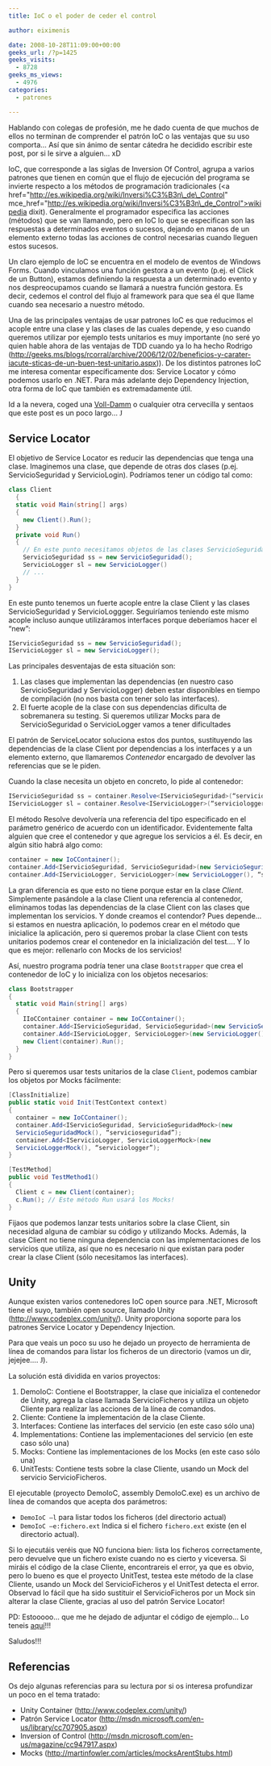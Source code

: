 ```yaml
---
title: IoC o el poder de ceder el control

author: eiximenis

date: 2008-10-28T11:09:00+00:00
geeks_url: /?p=1425
geeks_visits:
  - 8728
geeks_ms_views:
  - 4976
categories:
  - patrones

---
```

Hablando con colegas de profesión, me he dado cuenta de que muchos de ellos no terminan de comprender el patrón IoC o las ventajas que su uso comporta… Así que sin ánimo de sentar cátedra he decidido escribir este post, por si le sirve a alguien…  xD

<!--more-->

IoC, que corresponde a las siglas de Inversion Of Control, agrupa a varios patrones que tienen en común que el flujo de ejecución del programa se invierte respecto a los métodos de programación tradicionales (<a href="http://es.wikipedia.org/wiki/Inversi%C3%B3n\_de\_Control" mce\_href="http://es.wikipedia.org/wiki/Inversi%C3%B3n\_de_Control">wikipedia dixit</a>). Generalmente el programador especifica las acciones (métodos) que se van llamando, pero en IoC lo que se especifican son las respuestas a determinados eventos o sucesos, dejando en manos de un elemento externo todas las acciones de control necesarias cuando lleguen estos sucesos. 

Un claro ejemplo de IoC se encuentra en el modelo de eventos de Windows Forms. Cuando vinculamos una función gestora a un evento (p.ej. el Click de un Button), estamos definiendo la respuesta a un determinado evento y nos despreocupamos cuando se llamará a nuestra función gestora. Es decir, cedemos el control del flujo al framework para que sea él que llame cuando sea necesario a nuestro método. 

Una de las principales ventajas de usar patrones IoC es que reducimos el acople entre una clase y las clases de las cuales depende, y eso cuando queremos utilizar por ejemplo tests unitarios es muy importante (no seré yo quien hable ahora de las ventajas de TDD cuando ya lo ha hecho Rodrigo (<a href="/blogs/rcorral/archive/2006/12/02/beneficios-y-carater-iacute-sticas-de-un-buen-test-unitario.aspx" mce_href="/blogs/rcorral/archive/2006/12/02/beneficios-y-carater-iacute-sticas-de-un-buen-test-unitario.aspx">http://geeks.ms/blogs/rcorral/archive/2006/12/02/beneficios-y-carater-iacute-sticas-de-un-buen-test-unitario.aspx</a>)). De los distintos patrones IoC me interesa comentar específicamente dos: Service Locator y cómo podemos usarlo en .NET. Para más adelante dejo Dependency Injection, otra forma de IoC que también es extremadamente útil. 

Id a la nevera, coged una <a href="http://www.volldamm.es/" mce_href="http://www.volldamm.es/">Voll-Damm</a> o cualquier otra cervecilla y sentaos que este post es un poco largo… <span style="font-family: Wingdings;">J</span> 

## Service Locator

El objetivo de Service Locator es reducir las dependencias que tenga una clase. Imaginemos una clase, que depende de otras dos clases (p.ej. ServicioSeguridad y ServicioLogin). Podríamos tener un código tal como: 

```cs
class Client
  {
  static void Main(string[] args)
  {
    new Client().Run();
  }
  private void Run()
  {
    // En este punto necesitamos objetos de las clases ServicioSeguridad y ServicioLogger
    ServicioSeguridad ss = new ServicioSeguridad();
    ServicioLogger sl = new ServicioLogger()
    // ...
  }
}
```

En este punto tenemos un fuerte acople entre la clase Client y las clases ServicioSeguridad y ServicioLoggger. Seguiríamos teniendo este mismo acople incluso aunque utilizáramos interfaces porque deberíamos hacer el &#8220;new&#8221;: 

```cs
IServicioSeguridad ss = new ServicioSeguridad();
IServicioLogger sl = new ServicioLogger();
```

Las principales desventajas de esta situación son: 

  1. Las clases que implementan las dependencias (en nuestro caso ServicioSeguridad y ServicioLogger) deben estar disponibles en tiempo de compilación (no nos basta con tener solo las interfaces). 
  2. El fuerte acople de la clase con sus dependencias dificulta de sobremanera su testing. Si queremos utilizar Mocks para de ServicioSeguridad o ServicioLogger vamos a tener dificultades 

El patrón de ServiceLocator soluciona estos dos puntos, sustituyendo las dependencias de la clase Client por dependencias a los interfaces y a un elemento externo, que llamaremos _Contenedor_ encargado de devolver las referencias que se le piden. 

Cuando la clase necesita un objeto en concreto, lo pide al contenedor: 

```cs
IServicioSeguridad ss = container.Resolve<IServicioSeguridad>(“servicioseguridad”);
IServicioLogger sl = container.Resolve<IServicioLogger>(“serviciologger”);
```

El método Resolve devolvería una referencia del tipo especificado en el parámetro genérico de acuerdo con un identificador. Evidentemente falta alguien que cree el contenedor y que agregue los servicios a él. Es decir, en algún sitio habrá algo como: 

```cs
container = new IoCContainer();
container.Add<IServicioSeguridad, ServicioSeguridad>(new ServicioSeguridad(), “servicioseguridad”);
container.Add<IServicioLogger, ServicioLogger>(new ServicioLogger(), “serviciologger”);
```

La gran diferencia es que esto no tiene porque estar en la clase _Client_. Simplemente pasándole a la clase Client una referencia al contenedor, eliminamos todas las dependencias de la clase Client con las clases que implementan los servicios. Y donde creamos el contendor? Pues depende… si estamos en nuestra aplicación, lo podemos crear en el método que inicialice la aplicación, pero si queremos probar la clase Client con tests unitarios podemos crear el contenedor en la inicialización del test…. Y lo que es mejor: rellenarlo con Mocks de los servicios! 

Así, nuestro programa podría tener una clase `Bootstrapper` que crea el contenedor de IoC y lo inicializa con los objetos necesarios: 

```cs
class Bootstrapper
{
  static void Main(string[] args)
  {
    IIoCContainer container = new IoCContainer();
    container.Add<IServicioSeguridad, ServicioSeguridad>(new ServicioSeguridad(), “servicioseguridad”);
    container.Add<IServicioLogger, ServicioLogger>(new ServicioLogger(), “serviciologger”);
    new Client(container).Run();
  }
}
```

Pero si queremos usar tests unitarios de la clase `Client`, podemos cambiar los objetos por Mocks fácilmente: 

```cs
[ClassInitialize]
public static void Init(TestContext context)
{
  container = new IoCContainer();
  container.Add<IServicioSeguridad, ServicioSeguridadMock>(new
  ServicioSeguridadMock(), “servicioseguridad”);
  container.Add<IServicioLogger, ServicioLoggerMock>(new
  ServicioLoggerMock(), “serviciologger”);
}

[TestMethod]
public void TestMethod1()
{
  Client c = new Client(container);
  c.Run(); // Este método Run usará los Mocks!
}
```

Fijaos que podemos lanzar tests unitarios sobre la clase Client, sin necesidad alguna de cambiar su código y utilizando Mocks. Además, la clase Client no tiene ninguna dependencia con las implementaciones de los servicios que utiliza, así que no es necesario ni que existan para poder crear la clase Client (sólo necesitamos las interfaces). 

## Unity

Aunque existen varios contenedores IoC open source para .NET, Microsoft tiene el suyo, también open source, llamado Unity (<a href="http://www.codeplex.com/unity/" mce_href="http://www.codeplex.com/unity/">http://www.codeplex.com/unity/</a>). Unity proporciona soporte para los patrones Service Locator y Dependency Injection. 

Para que veais un poco su uso he dejado un proyecto de herramienta de línea de comandos para listar los ficheros de un directorio (vamos un dir, jejejee…. <span style="font-family: Wingdings;">J</span>). 

La solución está dividida en varios proyectos: 

  1. DemoIoC: Contiene el Bootstrapper, la clase que inicializa el contenedor de Unity, agrega la clase llamada ServicioFicheros y utiliza un objeto Cliente para realizar las acciones de la línea de comandos. 
  2. Cliente: Contiene la implementación de la clase Cliente. 
  3. Interfaces: Contiene las interfaces del servicio (en este caso sólo una) 
  4. Implementations: Contiene las implementaciones del servicio (en este caso sólo una) 
  5. Mocks: Contiene las implementaciones de los Mocks (en este caso sólo una) 
  6. UnitTests: Contiene tests sobre la clase Cliente, usando un Mock del servicio ServicioFicheros. 

El ejecutable (proyecto DemoIoC, assembly DemoIoC.exe) es un archivo de línea de comandos que acepta dos parámetros: 

* `DemoIoC –l` para listar todos los ficheros (del directorio actual) 
* `DemoIoC –e:fichero.ext` Indica si el fichero `fichero.ext` existe (en el directorio actual). 

Si lo ejecutáis veréis que NO funciona bien: lista los ficheros correctamente, pero devuelve que un fichero existe cuando no es cierto y viceversa. Si miráis el código de la clase Cliente, encontrareis el error, ya que es obvio, pero lo bueno es que el proyecto UnitTest, testea este método de la clase Cliente, usando un Mock del ServicioFicheros y el UnitTest detecta el error. Observad lo fácil que ha sido sustituir el ServicioFicheros por un Mock sin alterar la clase Cliente, gracias al uso del patrón Service Locator! 

PD: Estooooo... que me he dejado de adjuntar el código de ejemplo... Lo teneis <a href="//geeks.ms/blogs/etomas/IoC/DemoIoC.zip" mce_href="/blogs/etomas/IoC/DemoIoC.zip">aquí</a>!!! 

Saludos!!! 

## Referencias

Os dejo algunas referencias para su lectura por si os interesa profundizar un poco en el tema tratado: 

  * Unity Container (<a href="http://www.codeplex.com/unity/" mce_href="http://www.codeplex.com/unity/">http://www.codeplex.com/unity/</a>) 
  * Patrón Service Locator (<a href="http://msdn.microsoft.com/en-us/library/cc707905.aspx" mce_href="http://msdn.microsoft.com/en-us/library/cc707905.aspx">http://msdn.microsoft.com/en-us/library/cc707905.aspx</a>) 
  * Inversion of Control (<a href="http://msdn.microsoft.com/en-us/magazine/cc947917.aspx" mce_href="http://msdn.microsoft.com/en-us/magazine/cc947917.aspx">http://msdn.microsoft.com/en-us/magazine/cc947917.aspx</a>) 
  * Mocks (<a href="http://martinfowler.com/articles/mocksArentStubs.html" mce_href="http://martinfowler.com/articles/mocksArentStubs.html">http://martinfowler.com/articles/mocksArentStubs.html</a>)